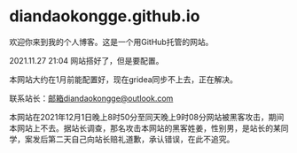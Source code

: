# diandaokongge.github.io

欢迎你来到我的个人博客。这是一个用GitHub托管的网站。

2021.11.27  21:04 网站搭好了，但是要配置。

本网站大约在1月前能配置好，现在gridea同步不上去，正在解决。

联系站长：邮箱diandaokongge@outlook.com

本网站在2021年12月1日晚上8时50分至同天晚上9时08分网站被黑客攻击，期间本网站上不去。据站长调查，那名攻击本网站的黑客姓姜，性别男，是站长的某同学，案发后第二天自己向站长赔礼道歉，承认错误，在此不追究。
